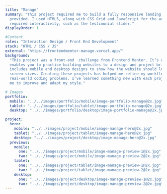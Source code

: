 ```yaml
---
title: "Manage"
summary: "This project required me to build a fully responsive landing page to the designs
  provided. I used HTML5, along with CSS Grid and JavaScript for the areas that
  required interactivity, such as the testimonial slider."
displayOrder: 1

#Content
roles: "Interaction Design / Front End Development"
stack: "HTML / CSS / JS"
external: "https://frontendmentor-manage.vercel.app/"
background:
  "This project was a front-end  challenge from Frontend Mentor. It’s a platform that
  enables you to practice building websites to a design and project brief. Each challenge
  includes mobile and desktop designs to show how the website should look at different
  screen sizes. Creating these projects has helped me refine my workflow and solve
  real-world coding problems. I’ve learned something new with each project, helping
  me to improve and adapt my style."

# Images
portfolio:
  mobile: "../../images/portfolio/mobile/image-portfolio-manage@2x.jpg"
  tablet: "../../images/portfolio/tablet/image-portfolio-manage@2x.jpg"
  desktop: "../../images/portfolio/desktop/image-portfolio-manage@2x.jpg"

project:
  hero:
    mobile: "../../images/project/mobile/image-manage-hero@2x.jpg"
    tablet: "../../images/project/tablet/image-manage-hero@2x.jpg"
    desktop: "../../images/project/desktop/image-manage-hero@2x.jpg"
  previews:
    mobile:
      one: "../../images/project/mobile/image-manage-preview-1@2x.jpg"
      two: "../../images/project/mobile/image-manage-preview-2@2x.jpg"
    tablet:
      one: "../../images/project/tablet/image-manage-preview-1@2x.jpg"
      two: "../../images/project/tablet/image-manage-preview-2@2x.jpg"
    desktop:
      one: "../../images/project/desktop/image-manage-preview-1@2x.jpg"
      two: "../../images/project/desktop/image-manage-preview-2@2x.jpg"
---
```

